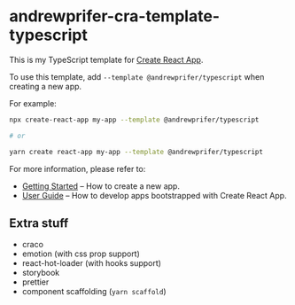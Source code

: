 # andrewprifer-cra-template-typescript

This is my TypeScript template for [Create React App](https://github.com/facebook/create-react-app).

To use this template, add `--template @andrewprifer/typescript` when creating a new app.

For example:

```sh
npx create-react-app my-app --template @andrewprifer/typescript

# or

yarn create react-app my-app --template @andrewprifer/typescript
```

For more information, please refer to:

- [Getting Started](https://create-react-app.dev/docs/getting-started) – How to create a new app.
- [User Guide](https://create-react-app.dev) – How to develop apps bootstrapped with Create React App.

## Extra stuff
- craco
- emotion (with css prop support)
- react-hot-loader (with hooks support)
- storybook
- prettier
- component scaffolding (`yarn scaffold`)